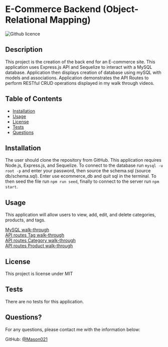 # E-Commerce Backend (Object-Relational Mapping)
![Github licence](http://img.shields.io/badge/license-MIT-blue.svg)

## Description 
This project is the creation of the back end for an E-commerce site. This application uses Express.js API and Sequelize to interact with a MySQL database. Application then displays creation of database using mySQL with models and associations. Application demonstrates the API Routes to perform RESTful CRUD operations displayed in my walk through videos.

## Table of Contents
* [Installation](#installation)
* [Usage](#usage)
* [License](#license)
* [Tests](#tests)
* [Questions](#questions)

## Installation 
The user should clone the repository from GitHub. This application requires Node.js, Express.js, and Sequelize. To connect to the database run `mysql -u root -p` and enter your password, then source the schema.sql (source db/schema.sql). Enter use ecommerce_db and quit sql in the terminal. To then seed the file run `npm run seed`, finally to connect to the server run `npm start`. 

## Usage 
This application will allow users to view, add, edit, and delete categories, products, and tags.

[MySQL walk-through](https://www.youtube.com/watch?v=me1K5YKHOmU)<br>
[API routes Tag walk-through](https://www.youtube.com/watch?v=-UYhVeQcMvw)<br>
[API routes Category walk-through](https://www.youtube.com/watch?v=dzN_TvV3w7w)<br>
[API routes Product walk-through](https://www.youtube.com/watch?v=ST7jmpapc_s)<br>

## License 
This project is license under MIT

## Tests
There are no tests for this application. 

## Questions?
  
For any questions, please contact me with the information below:
 
GitHub: [@Mason021](https://api.github.com/users/Mason021)